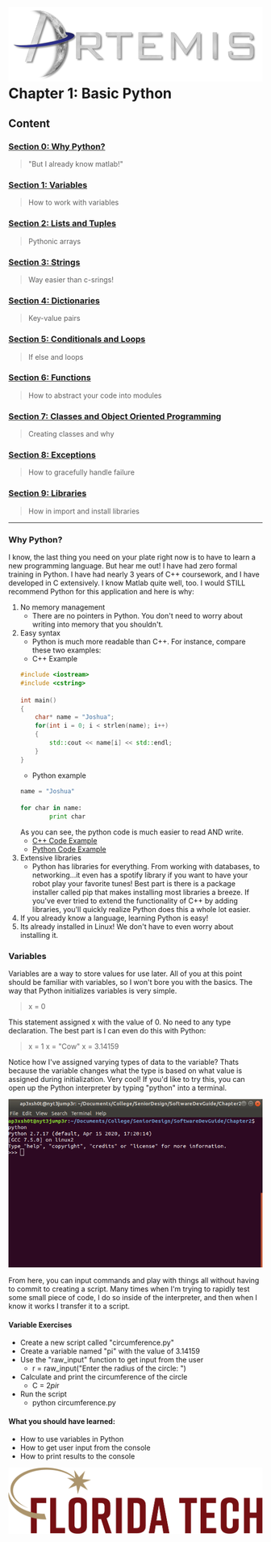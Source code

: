 ![](../images/artemis.png)
Chapter 1: Basic Python
=====

## Content

### [Section 0: Why Python?](#why-python)
> "But I already know matlab!"
### [Section 1: Variables](#variables)
> How to work with variables
### [Section 2: Lists and Tuples](LISTS.md)
> Pythonic arrays
### [Section 3: Strings](STRINGS.md)
> Way easier than c-srings!
### [Section 4: Dictionaries](DICTS.md)
> Key-value pairs
### [Section 5: Conditionals and Loops](LOOPS.md)
> If else and loops
### [Section 6: Functions](FUNC.md)
> How to abstract your code into modules
### [Section 7: Classes and Object Oriented Programming](CLASS.md)
> Creating classes and why
### [Section 8: Exceptions](TRYCATCH.md)
> How to gracefully handle failure
### [Section 9: Libraries](LIBRARIES.md)
> How in import and install libraries
-----

### Why Python?

I know, the last thing you need on your plate right now is to have to learn a new programming language. But hear me out! I have had zero formal training in Python. I have had nearly 3 years of C++ coursework, and I have developed in C extensively. I know Matlab quite well, too. I would STILL recommend Python for this application and here is why:

1. No memory management
	* There are no pointers in Python. You don't need to worry about writing into memory that you shouldn't.
2. Easy syntax
	* Python is much more readable than C++. For instance, compare these two examples:
	* C++ Example
	```c++
	#include <iostream>
	#include <cstring>

	int main()
	{
		char* name = "Joshua";
		for(int i = 0; i < strlen(name); i++)
		{
			std::cout << name[i] << std::endl;
		}
	}
	```
	* Python example
	```python
	name = "Joshua"

	for char in name:
    		print char
	```
	As you can see, the python code is much easier to read AND write.
	* [C++ Code Example](name.cpp)
	* [Python Code Example](name.py)
3. Extensive libraries
	* Python has libraries for everything. From working with databases, to networking...it even has a spotify library if you want to have your robot play your favorite tunes! Best part is there is a package installer called pip that makes installing most libraries a breeze. If you've ever tried to extend the functionality of C++ by adding libraries, you'll quickly realize Python does this a whole lot easier.
4. If you already know a language, learning Python is easy!
5. Its already installed in Linux! We don't have to even worry about installing it.

### Variables

Variables are a way to store values for use later. All of you at this point should be familiar with variables, so I won't bore you with the basics. The way that Python initializes variables is very simple.

> x = 0

This statement assigned x with the value of 0. No need to any type declaration. The best part is I can even do this with Python:

> x = 1
> x = "Cow"
> x = 3.14159

Notice how I've assigned varying types of data to the variable? Thats because the variable changes what the type is based on what value is assigned during initialization. Very cool! If you'd like to try this, you can open up the Python interpreter by typing "python" into a terminal.

![](images/interpreter.png)

From here, you can input commands and play with things all without having to commit to creating a script. Many times when I'm trying to rapidly test some small piece of code, I do so inside of the interpreter, and then when I know it works I transfer it to a script.

#### Variable Exercises

* Create a new script called "circumference.py"
* Create a variable named "pi" with the value of 3.14159
* Use the "raw_input" function to get input from the user
	* r = raw_input("Enter the radius of the circle: ")
* Calculate and print the circumference of the circle
	* C = 2*pi*r
* Run the script
	* python circumference.py

#### What you should have learned:

* How to use variables in Python
* How to get user input from the console
* How to print results to the console

![](../images/floridatech.png)
